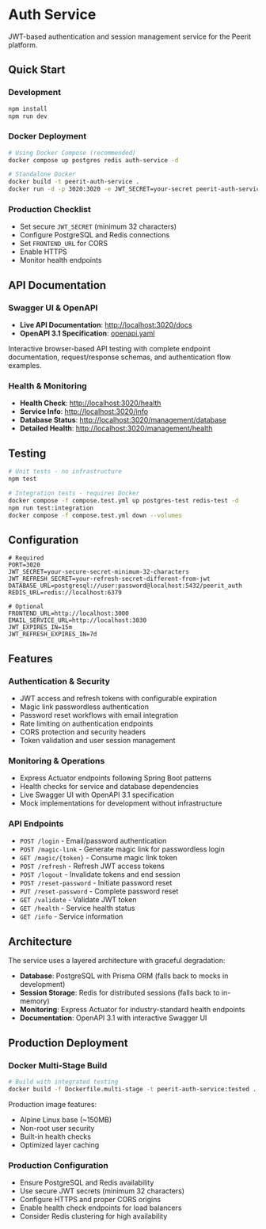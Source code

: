 # Auth Service

JWT-based authentication and session management service for the Peerit platform.

## Quick Start

### Development

```bash
npm install
npm run dev
```

### Docker Deployment

```bash
# Using Docker Compose (recommended)
docker compose up postgres redis auth-service -d

# Standalone Docker
docker build -t peerit-auth-service .
docker run -d -p 3020:3020 -e JWT_SECRET=your-secret peerit-auth-service
```

### Production Checklist

- Set secure `JWT_SECRET` (minimum 32 characters)
- Configure PostgreSQL and Redis connections
- Set `FRONTEND_URL` for CORS
- Enable HTTPS
- Monitor health endpoints

## API Documentation

### Swagger UI & OpenAPI

- **Live API Documentation**: <http://localhost:3020/docs>
- **OpenAPI 3.1 Specification**: [openapi.yaml](./openapi.yaml)

Interactive browser-based API testing with complete endpoint documentation, request/response schemas, and authentication flow examples.

### Health & Monitoring

- **Health Check**: <http://localhost:3020/health>
- **Service Info**: <http://localhost:3020/info>
- **Database Status**: <http://localhost:3020/management/database>
- **Detailed Health**: <http://localhost:3020/management/health>

## Testing

```bash
# Unit tests - no infrastructure
npm test

# Integration tests - requires Docker
docker compose -f compose.test.yml up postgres-test redis-test -d
npm run test:integration
docker compose -f compose.test.yml down --volumes
```

## Configuration

```env
# Required
PORT=3020
JWT_SECRET=your-secure-secret-minimum-32-characters
JWT_REFRESH_SECRET=your-refresh-secret-different-from-jwt
DATABASE_URL=postgresql://user:password@localhost:5432/peerit_auth
REDIS_URL=redis://localhost:6379

# Optional
FRONTEND_URL=http://localhost:3000
EMAIL_SERVICE_URL=http://localhost:3030
JWT_EXPIRES_IN=15m
JWT_REFRESH_EXPIRES_IN=7d
```

## Features

### Authentication & Security

- JWT access and refresh tokens with configurable expiration
- Magic link passwordless authentication
- Password reset workflows with email integration
- Rate limiting on authentication endpoints
- CORS protection and security headers
- Token validation and user session management

### Monitoring & Operations

- Express Actuator endpoints following Spring Boot patterns
- Health checks for service and database dependencies
- Live Swagger UI with OpenAPI 3.1 specification
- Mock implementations for development without infrastructure

### API Endpoints

- `POST /login` - Email/password authentication
- `POST /magic-link` - Generate magic link for passwordless login
- `GET /magic/{token}` - Consume magic link token
- `POST /refresh` - Refresh JWT access tokens
- `POST /logout` - Invalidate tokens and end session
- `POST /reset-password` - Initiate password reset
- `PUT /reset-password` - Complete password reset
- `GET /validate` - Validate JWT token
- `GET /health` - Service health status
- `GET /info` - Service information

## Architecture

The service uses a layered architecture with graceful degradation:

- **Database**: PostgreSQL with Prisma ORM (falls back to mocks in development)
- **Session Storage**: Redis for distributed sessions (falls back to in-memory)
- **Monitoring**: Express Actuator for industry-standard health endpoints
- **Documentation**: OpenAPI 3.1 with interactive Swagger UI

## Production Deployment

### Docker Multi-Stage Build

```bash
# Build with integrated testing
docker build -f Dockerfile.multi-stage -t peerit-auth-service:tested .
```

Production image features:

- Alpine Linux base (~150MB)
- Non-root user security
- Built-in health checks
- Optimized layer caching

### Production Configuration

- Ensure PostgreSQL and Redis availability
- Use secure JWT secrets (minimum 32 characters)
- Configure HTTPS and proper CORS origins
- Enable health check endpoints for load balancers
- Consider Redis clustering for high availability
